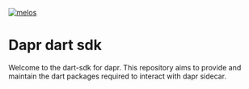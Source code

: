 [![melos](https://img.shields.io/badge/maintained%20with-melos-f700ff.svg?style=flat-square)](https://github.com/invertase/melos)

# Dapr dart sdk

Welcome to the dart-sdk for dapr. This repository aims to provide and maintain the dart packages required to interact with dapr sidecar.